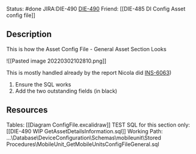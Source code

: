 Status: #done
JIRA:DIE-490
[DIE-490](https://jira.mixtelematics.com/browse/DIE-490)
Friend: [[DIE-485 DI Config Asset config file]]

## Description

This is how the Asset Config File - General Asset Section Looks
 
![[Pasted image 20220302102810.png]]

This is mostly handled already by the report Nicola did [INS-6063](https://jira.mixtelematics.com/browse/INS-6063))
1) Ensure the SQL works
2) Add the two outstanding fields (in black)




## Resources
Tables: [[Diagram ConfigFile.excalidraw]]
TEST SQL for this section only: [[DIE-490 WIP GetAssetDetailsInformation.sql]]
Working Path: ...\Database\DeviceConfiguration\Schemas\mobileunit\Stored Procedures\MobileUnit_GetMobileUnitsConfigFileGeneral.sql